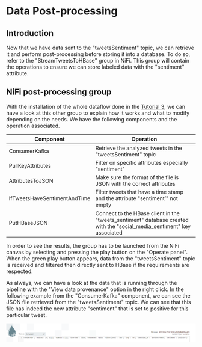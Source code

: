 # Data Post-processing

## Introduction

Now that we have data sent to the "tweetsSentiment" topic, we can retrieve it and perform post-processing before storing it into a database. To do so, refer to the "StreamTweetsToHBase" group in NiFi. This group will contain the operations to ensure we can store labeled data with the "sentiment" attribute.

## NiFi post-processing group

With the installation of the whole dataflow done in the [Tutorial 3](https://github.com/AmauryDM/twitter-dataflow/edit/main/tutorials/tutorial-3.md), we can have a look at this other group to explain how it works and what to modify depending on the needs. We have the following components and the operation associated.

| Component | Operation |
| --- | --- |
| ConsumerKafka | Retrieve the analyzed tweets in the "tweetsSentiment" topic |
| PullKeyAttributes | Filter on specific attributes especially "sentiment" |
| AttributesToJSON | Make sure the format of the file is JSON with the correct attributes |
| IfTweetsHaveSentimentAndTime | Filter tweets that have a time stamp and the attribute "sentiment’" not empty |
| PutHBaseJSON | Connect to the HBase client in the "tweets_sentiment" database created with the "social_media_sentiment" key associated |

In order to see the results, the group has to be launched from the NiFi canvas by selecting and pressing the play button on the "Operate panel". When the green play button appears, data from the "tweetsSentiment" topic is received and filtered then directly sent to HBase if the requirements are respected.

As always, we can have a look at the data that is running through the pipeline with the "View data provenance" option in the right click. In the following example from the "ConsumerKafka" component, we can see the JSON file retrieved from the "tweetsSentiment" topic. We can see that this file has indeed the new attribute "sentiment" that is set to positive for this particular tweet.

![consumer](https://github.com/AmauryDM/twitter-dataflow/blob/main/images/consumer.png)
